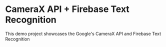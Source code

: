 # CameraX API + Firebase Text Recognition
This demo project showcases the Google's CameraX API and Firebase Text Recognition
